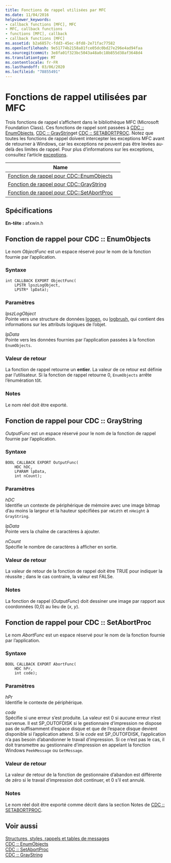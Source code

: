 ```yaml
---
title: Fonctions de rappel utilisées par MFC
ms.date: 11/04/2016
helpviewer_keywords:
- callback functions [MFC], MFC
- MFC, callback functions
- functions [MFC], callback
- callback functions [MFC]
ms.assetid: b2a6857c-fdd3-45ec-8fd8-2e71fac77582
ms.openlocfilehash: 9e51774b2158a81fce05dc0bd27e296e4ad94faa
ms.sourcegitcommit: 3e8fa01f323bc5043a48a0c18b855d38af3648d4
ms.translationtype: MT
ms.contentlocale: fr-FR
ms.lasthandoff: 03/06/2020
ms.locfileid: "78855491"
---
```

# <a name="callback-functions-used-by-mfc"></a>Fonctions de rappel utilisées par MFC

Trois fonctions de rappel s’affichent dans le bibliothèque MFC (Microsoft Foundation Class). Ces fonctions de rappel sont passées à [CDC :: EnumObjects](../../mfc/reference/cdc-class.md#enumobjects), [CDC :: GrayString](../../mfc/reference/cdc-class.md#graystring)et [CDC :: SETABORTPROC](../../mfc/reference/cdc-class.md#setabortproc). Notez que toutes les fonctions de rappel doivent intercepter les exceptions MFC avant de retourner à Windows, car les exceptions ne peuvent pas être levées au-delà des limites de rappel. Pour plus d’informations sur les exceptions, consultez l’article [exceptions](../../mfc/exception-handling-in-mfc.md).

|Name||
|----------|-----------------|
|[Fonction de rappel pour CDC::EnumObjects](#enum_objects)||
|[Fonction de rappel pour CDC::GrayString](#graystring)||
|[Fonction de rappel pour CDC::SetAbortProc](#setabortproc)||

## <a name="requirements"></a>Spécifications

**En-tête :** afxwin.h

## <a name="enum_objects"></a>Fonction de rappel pour CDC :: EnumObjects

Le nom *ObjectFunc* est un espace réservé pour le nom de la fonction fournie par l’application.

### <a name="syntax"></a>Syntaxe

```
int CALLBACK EXPORT ObjectFunc(
    LPSTR lpszLogObject,
    LPSTR* lpData);
```

### <a name="parameters"></a>Paramètres

*lpszLogObject*<br/>
Pointe vers une structure de données [logpen,](/windows/win32/api/Wingdi/ns-wingdi-logpen) ou [logbrush,](/windows/win32/api/wingdi/ns-wingdi-logbrush) qui contient des informations sur les attributs logiques de l’objet.

*lpData*<br/>
Pointe vers les données fournies par l’application passées à la fonction `EnumObjects`.

### <a name="return-value"></a>Valeur de retour

La fonction de rappel retourne un **entier**. La valeur de ce retour est définie par l’utilisateur. Si la fonction de rappel retourne 0, `EnumObjects` arrête l’énumération tôt.

### <a name="remarks"></a>Notes

Le nom réel doit être exporté.

## <a name="graystring"></a>Fonction de rappel pour CDC :: GrayString

*OutputFunc* est un espace réservé pour le nom de la fonction de rappel fournie par l’application.

### <a name="syntax"></a>Syntaxe

```
BOOL CALLBACK EXPORT OutputFunc(
    HDC hDC,
    LPARAM lpData,
    int nCount);
```

### <a name="parameters"></a>Paramètres

*hDC*<br/>
Identifie un contexte de périphérique de mémoire avec une image bitmap d’au moins la largeur et la hauteur spécifiées par `nWidth` et `nHeight` à `GrayString`.

*lpData*<br/>
Pointe vers la chaîne de caractères à ajouter.

*nCount*<br/>
Spécifie le nombre de caractères à afficher en sortie.

### <a name="return-value"></a>Valeur de retour

La valeur de retour de la fonction de rappel doit être TRUE pour indiquer la réussite ; dans le cas contraire, la valeur est FALSe.

### <a name="remarks"></a>Notes

La fonction de rappel (*OutputFunc*) doit dessiner une image par rapport aux coordonnées (0,0) au lieu de (*x*, *y*).

## <a name="setabortproc"></a>Fonction de rappel pour CDC :: SetAbortProc

Le nom *AbortFunc* est un espace réservé pour le nom de la fonction fournie par l’application.

### <a name="syntax"></a>Syntaxe

```
BOOL CALLBACK EXPORT AbortFunc(
    HDC hPr,
    int code);
```

### <a name="parameters"></a>Paramètres

*hPr*<br/>
Identifie le contexte de périphérique.

*code*<br/>
Spécifie si une erreur s’est produite. La valeur est 0 si aucune erreur n’est survenue. Il est SP_OUTOFDISK si le gestionnaire d’impression ne dispose pas de suffisamment d’espace disque et que de l’espace disque devient disponible si l’application attend. Si le *code* est SP_OUTOFDISK, l’application n’a pas besoin d’abandonner le travail d’impression. Si ce n’est pas le cas, il doit transmettre au gestionnaire d’impression en appelant la fonction Windows `PeekMessage` ou `GetMessage`.

### <a name="return-value"></a>Valeur de retour

La valeur de retour de la fonction de gestionnaire d’abandon est différente de zéro si le travail d’impression doit continuer, et 0 s’il est annulé.

### <a name="remarks"></a>Notes

Le nom réel doit être exporté comme décrit dans la section Notes de [CDC :: SETABORTPROC](../../mfc/reference/cdc-class.md#setabortproc).

## <a name="see-also"></a>Voir aussi

[Structures, styles, rappels et tables de messages](structures-styles-callbacks-and-message-maps.md)<br/>
[CDC :: EnumObjects](../../mfc/reference/cdc-class.md#enumobjects)<br/>
[CDC :: SetAbortProc](../../mfc/reference/cdc-class.md#setabortproc)<br/>
[CDC :: GrayString](../../mfc/reference/cdc-class.md#graystring)
